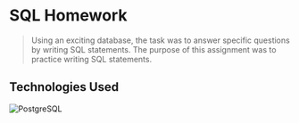 # SQL Homework
> Using an exciting database, the task was to answer specific
questions by writing SQL statements. The purpose of this assignment
was to practice writing SQL statements.

## Technologies Used
![PostgreSQL](https://img.shields.io/badge/PostgreSQL-316192?style=for-the-badge&logo=postgresql&logoColor=white)
